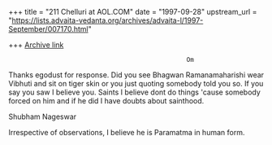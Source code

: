 +++
title = "211 Chelluri at AOL.COM"
date = "1997-09-28"
upstream_url = "https://lists.advaita-vedanta.org/archives/advaita-l/1997-September/007170.html"

+++
[Archive link](https://lists.advaita-vedanta.org/archives/advaita-l/1997-September/007170.html)

                                                     Om
Thanks egodust for response.  Did you see Bhagwan Ramanamaharishi wear
Vibhuti and sit on tiger skin or you just quoting somebody told you so.  If
you say you saw I believe you.   Saints I believe dont do things 'cause
somebody forced on him and if he did I have doubts about sainthood.

Shubham                                                Nageswar

Irrespective of observations, I believe he is Paramatma in human form.

